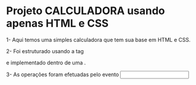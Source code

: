 # Projeto CALCULADORA usando apenas HTML e CSS

1- Aqui temos uma simples calculadora que tem sua base em HTML e CSS.

2- Foi estruturado usando a tag <form> e implementado dentro de uma <table>.

3- As operações foram efetuadas pelo evento <input onClick="calc.display.value" />
